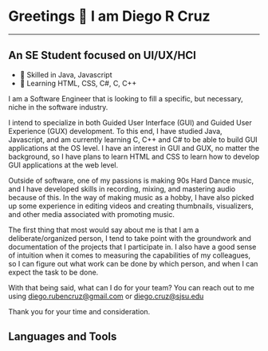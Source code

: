 # Greetings 👋 I am Diego R Cruz

---

## An SE Student focused on UI/UX/HCI

- 🌴 Skilled in Java, Javascript
- 🌱 Learning HTML, CSS, C#, C, C++

I am a Software Engineer that is looking to fill a specific, but necessary, niche in the software industry.

I intend to specialize in both Guided User Interface (GUI) and Guided User Experience (GUX) development. To this end, I have studied Java, Javascript, and am currently learning C, C++ and C# to be able to build GUI applications at the OS level. I have an interest in GUI and GUX, no matter the background, so I have plans to learn HTML and CSS to learn how to develop GUI applications at the web level.

Outside of software, one of my passions is making 90s Hard Dance music, and I have developed skills in recording, mixing, and mastering audio because of this. In the way of making music as a hobby, I have also picked up some experience in editing videos and creating thumbnails, visualizers, and other media associated with promoting music.

The first thing that most would say about me is that I am a deliberate/organized person, I tend to take point with the groundwork and documentation of the projects that I participate in. I also have a good sense of intuition when it comes to measuring the capabilities of my colleagues, so I can figure out what work can be done by which person, and when I can expect the task to be done.

With that being said, what can I do for your team?
You can reach out to me using diego.rubencruz@gmail.com or diego.cruz@sjsu.edu

Thank you for your time and consideration.

## Languages and Tools

<!--
**diego-ruben-cruz/diego-ruben-cruz** is a ✨ _special_ ✨ repository because its `README.md` (this file) appears on your GitHub profile.

Here are some ideas to get you started:

- 🔭 I’m currently working on ...
- 🌱 I’m currently learning ...
- 👯 I’m looking to collaborate on ...
- 🤔 I’m looking for help with ...
- 💬 Ask me about ...
- 📫 How to reach me: ...
- 😄 Pronouns: ...
- ⚡ Fun fact: ...
-->
